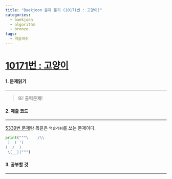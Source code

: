 ```yaml
---
title: "Baekjoon 문제 풀기 (10171번 : 고양이)"
categories:
  - baekjoon
  - algorithm
  - bronze
tags:
  - 역슬래쉬
---
```



# [10171번 : 고양이](https://www.acmicpc.net/problem/10171)

#### 1. 문제읽기
---

> 또! 출력문제!  

#### 2. 제출 코드 
---

[5339번 문제](https://kkongkeozzang.github.io/baekjoon/algorithm/bronze/baekjoon-5339/)랑 똑같은 `역슬래쉬`를 쓰는 문제이다.  

```python
print("""\    /\\
 )  ( ')
(  /  )
 \(__)|""")
```


#### 3. 공부할 것
---
